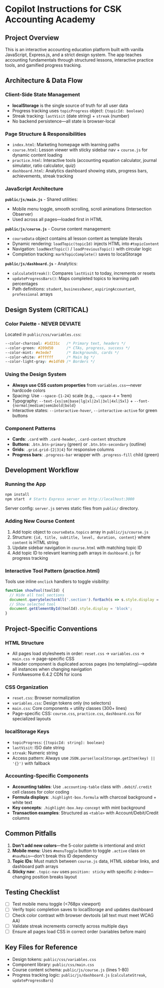 # Copilot Instructions for CSK Accounting Academy

## Project Overview
This is an interactive accounting education platform built with vanilla JavaScript, Express.js, and a strict design system. The app teaches accounting fundamentals through structured lessons, interactive practice tools, and gamified progress tracking.

## Architecture & Data Flow

### Client-Side State Management
- **localStorage** is the single source of truth for all user data
- Progress tracking uses `topicProgress` object: `{topicId: boolean}`
- Streak tracking: `lastVisit` (date string) + `streak` (number)
- No backend persistence—all state is browser-local

### Page Structure & Responsibilities
- `index.html`: Marketing homepage with learning paths
- `course.html`: Lesson viewer with sticky sidebar nav + `course.js` for dynamic content loading
- `practice.html`: Interactive tools (accounting equation calculator, journal simulator, ratio calculator, quiz)
- `dashboard.html`: Analytics dashboard showing stats, progress bars, achievements, streak tracking

### JavaScript Architecture
**`public/js/main.js`** - Shared utilities:
- Mobile menu toggle, smooth scrolling, scroll animations (Intersection Observer)
- Used across all pages—loaded first in HTML

**`public/js/course.js`** - Course content management:
- `courseData` object contains all lesson content as template literals
- Dynamic rendering: `loadTopic(topicId)` injects HTML into `#topicContent`
- Navigation: `loadNextTopic()` / `loadPreviousTopic()` with circular logic
- Completion tracking: `markTopicComplete()` saves to localStorage

**`public/js/dashboard.js`** - Analytics:
- `calculateStreak()`: Compares `lastVisit` to today, increments or resets
- `updateProgressBars()`: Maps completed topics to learning path percentages
- Path definitions: `student`, `businessOwner`, `aspiringAccountant`, `professional` arrays

## Design System (CRITICAL)

### Color Palette - **NEVER DEVIATE**
Located in `public/css/variables.css`:
```css
--color-charcoal: #1d231c   /* Primary text, headers */
--color-green: #209d50      /* CTAs, progress, success */
--color-mint: #e3ede7       /* Backgrounds, cards */
--color-white: #ffffff      /* Main bg */
--color-light-gray: #e1dfd9 /* Borders */
```

### Using the Design System
- **Always use CSS custom properties** from `variables.css`—never hardcode colors
- Spacing: Use `--space-{1-24}` scale (e.g., `--space-4` = 1rem)
- Typography: `--text-{xs|sm|base|lg|xl|2xl|3xl|4xl|5xl}` + `--font-{normal|medium|semibold|bold}`
- Interactive states: `--interactive-hover`, `--interactive-active` for green buttons

### Component Patterns
- **Cards**: `.card` with `.card-header`, `.card-content` structure
- **Buttons**: `.btn.btn-primary` (green) or `.btn.btn-secondary` (outline)
- **Grids**: `.grid.grid-{2|3|4}` for responsive columns
- **Progress bars**: `.progress-bar` wrapper with `.progress-fill` child (green)

## Development Workflow

### Running the App
```bash
npm install
npm start  # Starts Express server on http://localhost:3000
```
Server config: `server.js` serves static files from `public/` directory.

### Adding New Course Content
1. Add topic object to `courseData.topics` array in `public/js/course.js`
2. Structure: `{id, title, subtitle, level, duration, content}` where `content` is HTML string
3. Update sidebar navigation in `course.html` with matching topic ID
4. Add topic ID to relevant learning path arrays in `dashboard.js` for progress tracking

### Interactive Tool Pattern (practice.html)
Tools use inline `onclick` handlers to toggle visibility:
```javascript
function showTool(toolId) {
  // Hide all tool sections
  document.querySelectorAll('.section').forEach(s => s.style.display = 'none');
  // Show selected tool
  document.getElementById(toolId).style.display = 'block';
}
```

## Project-Specific Conventions

### HTML Structure
- All pages load stylesheets in order: `reset.css` → `variables.css` → `main.css` → page-specific CSS
- Header component is duplicated across pages (no templating)—update all instances when changing navigation
- FontAwesome 6.4.2 CDN for icons

### CSS Organization
- `reset.css`: Browser normalization
- `variables.css`: Design tokens only (no selectors)
- `main.css`: Core components + utility classes (300+ lines)
- Page-specific CSS: `course.css`, `practice.css`, `dashboard.css` for specialized layouts

### localStorage Keys
- `topicProgress`: `{[topicId: string]: boolean}`
- `lastVisit`: ISO date string
- `streak`: Numeric string
- Access pattern: Always use `JSON.parse(localStorage.getItem(key) || '{}')` with fallback

### Accounting-Specific Components
- **Accounting tables**: Use `.accounting-table` class with `.debit`/`.credit` cell classes for color coding
- **Formula displays**: `.highlight-box.formula` with charcoal background + white text
- **Key concepts**: `.highlight-box.key-concept` with mint background
- **Transaction examples**: Structured as `<table>` with Account/Debit/Credit columns

## Common Pitfalls

1. **Don't add new colors**—the 5-color palette is intentional and strict
2. **Mobile menu**: Uses `#menuToggle` button to toggle `.active` class on `#navMain`—don't break this ID dependency
3. **Topic IDs**: Must match between `course.js` data, HTML sidebar links, and dashboard path arrays
4. **Sticky nav**: `.topic-nav` uses `position: sticky` with specific z-index—changing position breaks layout

## Testing Checklist
- [ ] Test mobile menu toggle (<768px viewport)
- [ ] Verify topic completion saves to localStorage and updates dashboard
- [ ] Check color contrast with browser devtools (all text must meet WCAG AA)
- [ ] Validate streak increments correctly across multiple days
- [ ] Ensure all pages load CSS in correct order (variables before main)

## Key Files for Reference
- Design tokens: `public/css/variables.css`
- Component library: `public/css/main.css`
- Course content schema: `public/js/course.js` (lines 1-80)
- Progress tracking logic: `public/js/dashboard.js` (`calculateStreak`, `updateProgressBars`)
